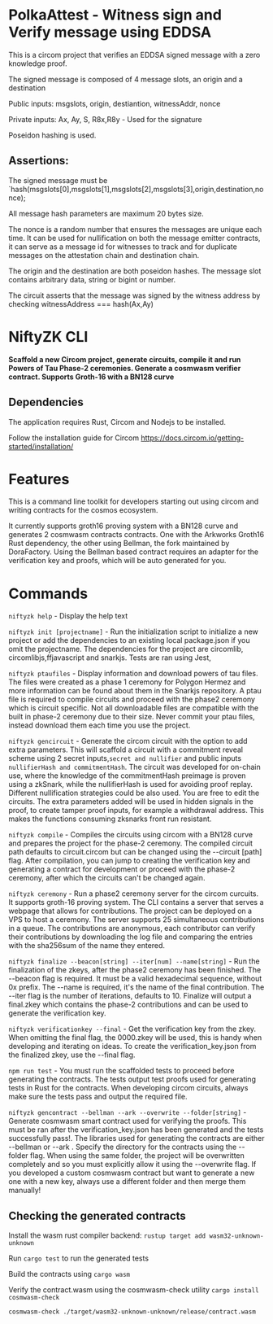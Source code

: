 # PolkaAttest - Witness sign and Verify message using EDDSA

This is a circom project that verifies an EDDSA signed message with a zero knowledge proof. 

The signed message is composed of 4 message slots, an origin and a destination

Public inputs: msgslots, origin, destiantion, witnessAddr, nonce

Private inputs: Ax, Ay, S, R8x,R8y - Used for the signature

Poseidon hashing is used.

## Assertions:

The signed message must be `hash(msgslots[0],msgslots[1],msgslots[2],msgslots[3],origin,destination,nonce);

All message hash parameters are maximum 20 bytes size.

The nonce is a random number that ensures the messages are unique each time. It can be used for nullification on both the message emitter contracts, it can serve as a message id for witnesses to track and for duplicate messages on the attestation chain and destination chain.

The origin and the destination are both poseidon hashes. The message slot contains arbitrary data, string or bigint or number.

The circuit asserts that the message was signed by the witness address by checking witnessAddress === hash(Ax,Ay)








# NiftyZK CLI
**Scaffold a new Circom project, generate circuits, compile it and run Powers of Tau Phase-2 ceremonies. Generate a cosmwasm verifier contract. Supports Groth-16 with a BN128 curve**

## Dependencies

The application requires Rust, Circom and Nodejs to be installed.

Follow the installation guide for Circom
https://docs.circom.io/getting-started/installation/

# Features

This is a command line toolkit for developers starting out using circom and writing contracts for the cosmos ecosystem. 

It currently supports groth16 proving system with a BN128 curve and generates 2 cosmwasm contracts contracts. One with the Arkworks Groth16 Rust dependency, the other using Bellman, the fork maintained by DoraFactory.
Using the Bellman based contract requires an adapter for the verification key and proofs, which will be auto generated for you.

# Commands

`niftyzk help`  - Display the help text

`niftyzk init [projectname]` - Run the initialization script to initialize a new project or add the dependencies to an existing local package.json if you omit the projectname.
The dependencies for the project are circomlib, circomlibjs,ffjavascript and snarkjs. Tests are ran using Jest,

`niftyzk ptaufiles` - Display information and download powers of tau files. The files were created as a phase 1 ceremony for Polygon Hermez and more information can be found about them in the Snarkjs repository.
A ptau file is required to compile circuits and proceed with the phase2 ceremony which is circuit specific. Not all downloadable files are compatible with the built in phase-2 ceremony due to their size. Never commit your ptau files, instead download them each time you use the project.

`niftyzk gencircuit` - Generate the circom circuit with the option to add extra parameters. This will scaffold a circuit with a commitment reveal scheme using 2 secret inputs,`secret and nullifier` and public inputs `nullifierHash and commitmentHash`. The circuit was developed for on-chain use, where the knowledge of the commitmentHash preimage is proven using a zkSnark, while the nullifierHash is used for avoiding proof replay. Different nullification strategies could be also used. You are free to edit the circuits.
The extra parameters added will be used in hidden signals in the proof, to create tamper proof inputs, for example a withdrawal address. This makes the functions consuming zksnarks front run resistant.

`niftyzk compile` - Compiles the circuits using circom with a BN128 curve and prepares the project for the phase-2 ceremony. The compiled circuit path defaults to circuit.circom but can be changed using the --circuit [path] flag.
After compilation, you can jump to creating the verification key and generating a contract for development or proceed with the phase-2 ceremony, after which the circuits can't be changed again.


`niftyzk ceremony` - Run a phase2 ceremony server for the circom curcuits. It supports groth-16 proving system. The CLI contains a server that serves a webpage that allows for contributions. The project can be deployed on a VPS to host a ceremony. The server supports 25 simultaneous contributions in a queue. The contributions are anonymous, each contributor can verify their contributions by downloading the log file and comparing the entries with the sha256sum of the name they entered.

`niftyzk finalize --beacon[string] --iter[num] --name[string]` - Run the finalization of the zkeys, after the phase2 ceremony has been finished. The --beacon flag is required. It must be a valid hexadecimal sequence, without 0x prefix. The --name is required, it's the name of the final contribution. The --iter flag is the number of iterations, defaults to 10. Finalize will output a final.zkey which contains the phase-2 contributions and can be used to generate the verification key.

`niftyzk verificationkey --final` - Get the verification key from the zkey. When omitting the final flag, the  0000.zkey will be used, this is handy when developing and iterating on ideas. To create the verification_key.json from the finalized zkey, use the --final flag.

`npm run test` - You must run the scaffolded tests to proceed before generating the contracts. The tests output test proofs used for generating tests in Rust for the contracts. When developing circom circuits, always make sure the tests pass and output the required file.

`niftyzk gencontract --bellman --ark --overwrite --folder[string]` - Generate cosmwasm smart contract used for verifying the proofs. This must be ran after the verification_key.json has been generated and the tests successfully pass!.
The libraries used for generating the contracts are either --bellman or --ark . 
Specify the directory for the contracts using the --folder flag. When using the same folder, the project will be overwritten completely and so you must explicitly allow it using the --overwrite flag. 
If you developed a custom cosmwasm contract but want to generate a new one with a new key, always use a different folder and then merge them manually!


## Checking the generated contracts
Install the wasm rust compiler backend:
`rustup target add wasm32-unknown-unknown`

Run `cargo test` to run the generated tests

Build the contracts using `cargo wasm`

Verify the contract.wasm using the cosmwasm-check utility
`cargo install cosmwasm-check`

`cosmwasm-check ./target/wasm32-unknown-unknown/release/contract.wasm`


